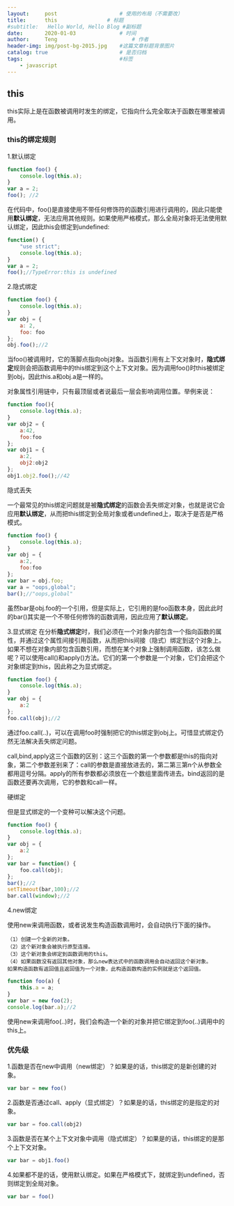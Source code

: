 ```yaml
---
layout:     post   				    # 使用的布局（不需要改）
title:      this				# 标题 
#subtitle:   Hello World, Hello Blog #副标题
date:       2020-01-03				# 时间
author:     Teng 						# 作者
header-img: img/post-bg-2015.jpg 	#这篇文章标题背景图片
catalog: true 						# 是否归档
tags:								#标签
    - javascript
---
```


## this

this实际上是在函数被调用时发生的绑定，它指向什么完全取决于函数在哪里被调用。

### this的绑定规则
1.默认绑定

```js
function foo() {
    console.log(this.a);
}
var a = 2;
foo(); //2
```
在代码中，foo()是直接使用不带任何修饰符的函数引用进行调用的，因此只能使用**默认绑定**，无法应用其他规则。如果使用严格模式，那么全局对象将无法使用默认绑定，因此this会绑定到undefined:
```js
function() {
    "use strict";
    console.log(this.a);
}
var a = 2;
foo();//TypeError:this is undefined
```

2.隐式绑定
```js
function foo() {
    console.log(this.a);
}
var obj = {
    a: 2,
    foo: foo
};
obj.foo();//2
```
当foo()被调用时，它的落脚点指向obj对象。当函数引用有上下文对象时，**隐式绑定**规则会把函数调用中的this绑定到这个上下文对象。因为调用foo()时this被绑定到obj，因此this.a和obj.a是一样的。

对象属性引用链中，只有最顶层或者说最后一层会影响调用位置。举例来说：
```js
function foo(){
    console.log(this.a);
}
var obj2 = {
    a:42,
    foo:foo
};
var obj1 = {
    a:2,
    obj2:obj2
};
obj1.obj2.foo();//42
```
隐式丢失

一个最常见的this绑定问题就是被**隐式绑定**的函数会丢失绑定对象，也就是说它会应用**默认绑定**，从而把this绑定到全局对象或者undefined上，取决于是否是严格模式。
```js
function foo() {
    console.log(this.a);
}
var obj = {
    a:2,
    foo:foo
};
var bar = obj.foo;
var a = "oops,global";
bar();//"oops,global"
```
虽然bar是obj.foo的一个引用，但是实际上，它引用的是foo函数本身，因此此时的bar()其实是一个不带任何修饰的函数调用，因此应用了**默认绑定**。

3.显式绑定
在分析**隐式绑定**时，我们必须在一个对象内部包含一个指向函数的属性，并通过这个属性间接引用函数，从而把this间接（隐式）绑定到这个对象上。如果不想在对象内部包含函数引用，而想在某个对象上强制调用函数，该怎么做呢？可以使用call()和apply()方法。它们的第一个参数是一个对象，它们会把这个对象绑定到this，因此称之为显式绑定。
```js
function foo() {
    console.log(this.a);
}
var obj = {
    a:2
};
foo.call(obj);//2
```
通过foo.call(..)，可以在调用foo时强制把它的this绑定到obj上。可惜显式绑定仍然无法解决丢失绑定问题。

call,bind,apply这三个函数的区别：这三个函数的第一个参数都是this的指向对象，第二个参数差别来了：call的参数是直接放进去的，第二第三第n个从参数全都用逗号分隔。apply的所有参数都必须放在一个数组里面传进去。bind返回的是函数还要再次调用，它的参数和call一样。

硬绑定

但是显式绑定的一个变种可以解决这个问题。
```js
function foo() {
    console.log(this.a);
}
var obj = {
    a:2
};
var bar = function() {
    foo.call(obj);
};
bar();//2
setTimeout(bar,100);//2
bar.call(window);//2
```

4.new绑定

使用new来调用函数，或者说发生构造函数调用时，会自动执行下面的操作。

    （1）创建一个全新的对象。
    （2）这个新对象会被执行原型连接。
    （3）这个新对象会绑定到函数调用的this。
    （4）如果函数没有返回其他对象，那么new表达式中的函数调用会自动返回这个新对象。
    如果构造函数有返回值且返回值为一个对象，此构造函数构造的实例就是这个返回值。

```js
function foo(a) {
    this.a = a;
}
var bar = new foo(2);
console.log(bar.a);//2
```
使用new来调用foo(..)时，我们会构造一个新的对象并把它绑定到foo(..)调用中的this上。

### 优先级

1.函数是否在new中调用（new绑定）？如果是的话，this绑定的是新创建的对象。
```js
var bar = new foo()
```
2.函数是否通过call、apply（显式绑定）？如果是的话，this绑定的是指定的对象。
```js
var bar = foo.call(obj2)
```
3.函数是否在某个上下文对象中调用（隐式绑定）？如果是的话，this绑定的是那个上下文对象。
```js
var bar = obj1.foo()
```
4.如果都不是的话，使用默认绑定。如果在严格模式下，就绑定到undefined，否则绑定到全局对象。
```js
var bar = foo()
```